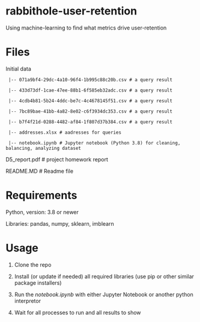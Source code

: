 # rabbithole-user-retention
Using machine-learning to find what metrics drive user-retention

# Files
Initial data

     |-- 071a9bf4-29dc-4a10-96f4-1b995c88c20b.csv # a query result

     |-- 433d73df-1cae-47ee-88b1-6f585eb32adc.csv # a query result

     |-- 4cdb4b81-5b24-4ddc-be7c-4c4678145f51.csv # a query result

     |-- 7bc89bae-41bb-4a82-8e02-c6f3934dc353.csv # a query result

     |-- b7f4f21d-0288-4482-af84-1f807d37b384.csv # a query result

     |-- addresses.xlsx # aadresses for queries

     |-- notebook.ipynb # Jupyter notebook (Python 3.8) for cleaning, balancing, analyzing dataset


D5_report.pdf # project homework report

README.MD # Readme file


# Requirements
Python, version: 3.8 or newer

Libraries: pandas, numpy, sklearn, imblearn

# Usage
1. Clone the repo
  
2. Install (or update if needed) all required libraries (use pip or other similar package installers)
3. Run the *notebook.ipynb* with either Jupyter Notebook or another python interpretor
4. Wait for all processes to run and all results to show
